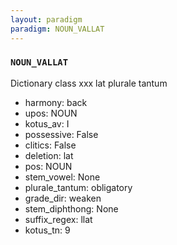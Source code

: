 ```yaml
---
layout: paradigm
paradigm: NOUN_VALLAT
---
```

### ` NOUN_VALLAT `

Dictionary class xxx lat plurale tantum
* harmony: back
* upos: NOUN
* kotus_av: I
* possessive: False
* clitics: False
* deletion: lat
* pos: NOUN
* stem_vowel: None
* plurale_tantum: obligatory
* grade_dir: weaken
* stem_diphthong: None
* suffix_regex: llat
* kotus_tn: 9
